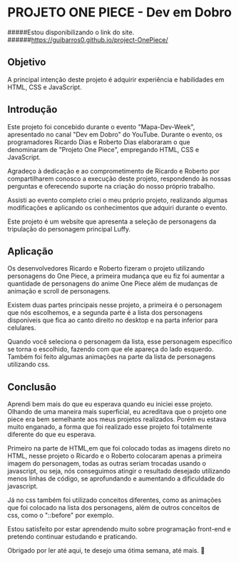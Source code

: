 # PROJETO ONE PIECE - Dev em Dobro

#####Estou disponibilizando o link do site.
######https://guibarros0.github.io/project-OnePiece/

## Objetivo

A principal intenção deste projeto é adquirir experiência e habilidades em HTML, CSS e JavaScript.

## Introdução

Este projeto foi concebido durante o evento "Mapa-Dev-Week", apresentado no canal "Dev em Dobro" do YouTube. Durante o evento, os programadores Ricardo Dias e Roberto Dias elaboraram o que denominaram de "Projeto One Piece", empregando HTML, CSS e JavaScript.

Agradeço à dedicação e ao comprometimento de Ricardo e Roberto por compartilharem conosco a execução deste projeto, respondendo às nossas perguntas e oferecendo suporte na criação do nosso próprio trabalho.

Assisti ao evento completo criei o meu próprio projeto, realizando algumas modificações e aplicando os conhecimentos que adquiri durante o evento.

Este projeto é um website que apresenta a seleção de personagens da tripulação do personagem principal Luffy.

## Aplicação

Os desenvolvedores Ricardo e Roberto fizeram o projeto utilizando personagens do One Piece, a primeira mudança que eu fiz foi aumentar a quantidade de personagens do anime One Piece além de mudanças de animação e scroll de personagens.

Existem duas partes principais nesse projeto, a primeira é o personagem que nós escolhemos, e a segunda parte é a lista dos personagens disponíveis que fica ao canto direito no desktop e na parta inferior para celulares.

Quando você seleciona o personagem da lista, esse personagem especifíco se torna o escolhido, fazendo com que ele apareça do lado esquerdo. Também foi feito algumas animações na parte da lista de personagens utilizando css.

## Conclusão

Aprendi bem mais do que eu esperava quando eu iniciei esse projeto. Olhando de uma maneira mais superficial, eu acreditava que o projeto one piece era bem semelhante aos meus projetos realizados. Porém eu estava muito enganado, a forma que foi realizado esse projeto foi totalmente diferente do que eu esperava.

Primeiro na parte de HTML,em que foi colocado todas as imagens direto no HTML, nesse projeto o Ricardo e o Roberto colocaram apenas a primeira imagem do personagem, todas as outras seriam trocadas usando o javascript, ou seja, nós conseguimos atingir o resultado desejado utilizando menos linhas de código, se aprofundando e aumentando a dificuldade do javascript.

Já no css também foi utilizado conceitos diferentes, como as animações que foi colocado na lista dos personagens, além de outros conceitos de css, como o "::before" por exemplo.

Estou satisfeito por estar aprendendo muito sobre programação front-end e pretendo continuar estudando e praticando.

Obrigado por ler até aqui, te desejo uma ótima semana, até mais. 👋
